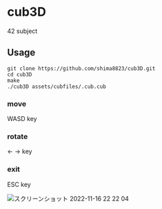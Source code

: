 # cub3D
42 subject

## Usage
```
git clone https://github.com/shima8823/cub3D.git
cd cub3D
make
./cub3D assets/cubfiles/.cub.cub
```
### move
WASD key
### rotate
<- -> key
### exit
ESC key

![スクリーンショット 2022-11-16 22 22 04](https://user-images.githubusercontent.com/57759015/202191837-48d54e5e-6b30-4701-a7b1-654d0b079a76.png)

